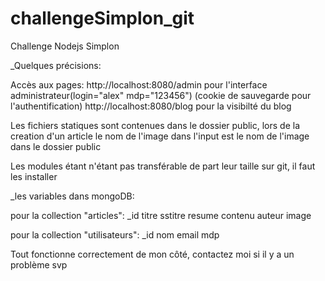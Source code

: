 # challengeSimplon_git
Challenge Nodejs Simplon

_Quelques précisions:

Accès aux pages:
http://localhost:8080/admin pour l'interface administrateur(login="alex" mdp="123456") (cookie de sauvegarde pour l'authentification)
http://localhost:8080/blog pour la visibilté du blog

Les fichiers statiques sont contenues dans le dossier public, lors de la creation d'un article le nom de l'image dans l'input est le nom de l'image dans le dossier public

Les modules étant n'étant pas transférable de part leur taille sur git, il faut les installer

_les variables dans mongoDB:

pour la collection "articles":
_id
titre
sstitre
resume
contenu
auteur
image

pour la collection "utilisateurs":
_id
nom
email
mdp


Tout fonctionne correctement de mon côté, contactez moi si il y a un problème svp
